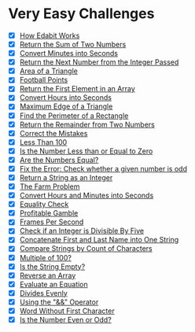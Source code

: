 # Very Easy Challenges

- [x] [How Edabit Works](./how-edabit-works.js)
- [x] [Return the Sum of Two Numbers](./return-the-sum-of-two-numbers.js)
- [x] [Convert Minutes into Seconds](./convert-minutes-into-seconds.js)
- [x] [Return the Next Number from the Integer Passed](./return-the-next-number-from-the-integer-passed.js)
- [x] [Area of a Triangle](./area-of-a-triangle.js)
- [x] [Football Points](./football-points.js)
- [x] [Return the First Element in an Array](./return-return-the-first-element-in-an-array.js)
- [x] [Convert Hours into Seconds](./convert-hours-into-seconds.js)
- [x] [Maximum Edge of a Triangle](./maximum-edge-of-a-triangle.js)
- [x] [Find the Perimeter of a Rectangle](./find-the-perimeter-of-a-rectangle.js)
- [x] [Return the Remainder from Two Numbers](./return-the-remainder-from-two-numbers.js)
- [x] [Correct the Mistakes](./correct-the-mistakes.js)
- [x] [Less Than 100](./less-than-100.js)
- [x] [Is the Number Less than or Equal to Zero](./is-the-number-less-than-or-equal-to-zero.js)
- [x] [Are the Numbers Equal?](./are-the-numbers-equal.js)
- [x] [Fix the Error: Check whether a given number is odd](./fix-the-error-check-whether-a-given-number-is-odd.js)
- [x] [Return a String as an Integer](./return-a-string-as-an-integer.js)
- [x] [The Farm Problem](./the-farm-problem.js)
- [x] [Convert Hours and Minutes into Seconds](./convert-hours-and-minutes-into-seconds.js)
- [x] [Equality Check](./equality-check.js)
- [x] [Profitable Gamble](./profitable-gamble.js)
- [x] [Frames Per Second](./frames-per-second.js)
- [x] [Check if an Integer is Divisible By Five](./check-if-an-integer-is-divisible-by-five.js)
- [x] [Concatenate First and Last Name into One String](./concatenate-first-and-last-name-into-one-string.js)
- [x] [Compare Strings by Count of Characters](./compare-strings-by-count-of-characters.js)
- [x] [Multiple of 100?](./multiple-of-100.js)
- [x] [Is the String Empty?](./is-the-string-empty.js)
- [x] [Reverse an Array](./reverse-an-array.js)
- [x] [Evaluate an Equation](./evaluate-an-equation.js)
- [x] [Divides Evenly](./divides-evenly.js)
- [x] [Using the "&&" Operator](./using-the-and-operator.js)
- [x] [Word Without First Character](./word-without-first-character.js)
- [x] [Is the Number Even or Odd?](./is-the-number-even-or-odd.js)
